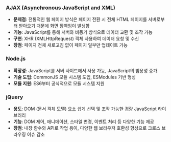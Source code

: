 ### AJAX (Asynchronous JavaScript and XML)
- **문제점**: 전통적인 웹 페이지 방식은 페이지 전환 시 전체 HTML 페이지를 서버로부터 받아오기 때문에 화면 깜빡임이 발생함
- **기능**: JavaScript를 통해 서버와 비동기 방식으로 데이터 교환 및 조작 가능
- **구현**: XHR (XMLHttpRequest) 객체 사용하여 데이터 요청 및 수신
- **장점**: 페이지 전체 새로고침 없이 페이지 일부만 업데이트 가능

### Node.js
- **확장성**: JavaScript를 서버 사이드에서 사용 가능, JavaScript의 범용성 증가
- **기술 도입**: CommonJS 모듈 시스템 도입, ESModules 기반 형성
- **모듈 지원**: ES6부터 공식적으로 모듈 시스템 지원

### jQuery
- **용도**: DOM (문서 객체 모델) 요소 쉽게 선택 및 조작 가능한 경량 JavaScript 라이브러리
- **기능**: DOM 제어, 애니메이션, 스타일 변경, 이벤트 처리 등 다양한 기능 제공
- **장점**: 내장 함수와 API로 작업 용이, 다양한 웹 브라우저 호환성 향상으로 크로스 브라우징 이슈 감소